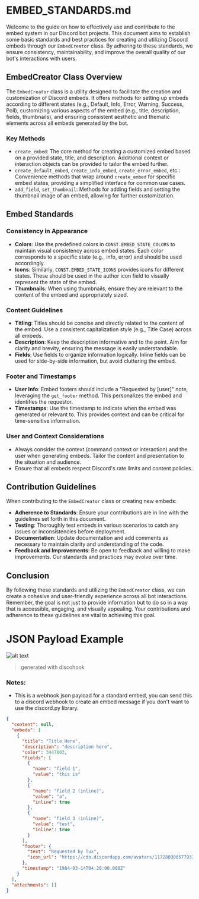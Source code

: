 # EMBED_STANDARDS.md

Welcome to the guide on how to effectively use and contribute to the embed system in our Discord bot projects. This document aims to establish some basic standards and best practices for creating and utilizing Discord embeds through our `EmbedCreator` class. By adhering to these standards, we ensure consistency, maintainability, and improve the overall quality of our bot's interactions with users.

## EmbedCreator Class Overview

The `EmbedCreator` class is a utility designed to facilitate the creation and customization of Discord embeds. It offers methods for setting up embeds according to different states (e.g., Default, Info, Error, Warning, Success, Poll), customizing various aspects of the embed (e.g., title, description, fields, thumbnails), and ensuring consistent aesthetic and thematic elements across all embeds generated by the bot.

### Key Methods

- `create_embed`: The core method for creating a customized embed based on a provided state, title, and description. Additional context or interaction objects can be provided to tailor the embed further.
- `create_default_embed`, `create_info_embed`, `create_error_embed`, etc.: Convenience methods that wrap around `create_embed` for specific embed states, providing a simplified interface for common use cases.
- `add_field`, `set_thumbnail`: Methods for adding fields and setting the thumbnail image of an embed, allowing for further customization.

## Embed Standards

### Consistency in Appearance

- **Colors**: Use the predefined colors in `CONST.EMBED_STATE_COLORS` to maintain visual consistency across embed states. Each color corresponds to a specific state (e.g., info, error) and should be used accordingly.
- **Icons**: Similarly, `CONST.EMBED_STATE_ICONS` provides icons for different states. These should be used in the author icon field to visually represent the state of the embed.
- **Thumbnails**: When using thumbnails, ensure they are relevant to the content of the embed and appropriately sized.

### Content Guidelines

- **Titling**: Titles should be concise and directly related to the content of the embed. Use a consistent capitalization style (e.g., Title Case) across all embeds.
- **Description**: Keep the description informative and to the point. Aim for clarity and brevity, ensuring the message is easily understandable.
- **Fields**: Use fields to organize information logically. Inline fields can be used for side-by-side information, but avoid cluttering the embed.

### Footer and Timestamps

- **User Info**: Embed footers should include a "Requested by [user]" note, leveraging the `get_footer` method. This personalizes the embed and identifies the requestor.
- **Timestamps**: Use the timestamp to indicate when the embed was generated or relevant to. This provides context and can be critical for time-sensitive information.

### User and Context Considerations

- Always consider the context (command context or interaction) and the user when generating embeds. Tailor the content and presentation to the situation and audience.
- Ensure that all embeds respect Discord's rate limits and content policies.

## Contribution Guidelines

When contributing to the `EmbedCreator` class or creating new embeds:

- **Adherence to Standards**: Ensure your contributions are in line with the guidelines set forth in this document.
- **Testing**: Thoroughly test embeds in various scenarios to catch any issues or inconsistencies before deployment.
- **Documentation**: Update documentation and add comments as necessary to maintain clarity and understanding of the code.
- **Feedback and Improvements**: Be open to feedback and willing to make improvements. Our standards and practices may evolve over time.

## Conclusion

By following these standards and utilizing the `EmbedCreator` class, we can create a cohesive and user-friendly experience across all bot interactions. Remember, the goal is not just to provide information but to do so in a way that is accessible, engaging, and visually appealing. Your contributions and adherence to these guidelines are vital to achieving this goal.

# JSON Payload Example
![alt text](resources/image.png)
> generated with discohook

### Notes:
- This is a webhook json payload for a standard embed, you can send this to a discord webhook to create an embed message if you don't want to use the discord.py library.

```json
{
  "content": null,
  "embeds": [
    {
      "title": "Title Here",
      "description": "description here",
      "color": 3447003,
      "fields": [
        {
          "name": "field 1",
          "value": "this is"
        },
        {
          "name": "field 2 (inline)",
          "value": "a",
          "inline": true
        },
        {
          "name": "field 3 (inline)",
          "value": "test",
          "inline": true
        }
      ],
      "footer": {
        "text": "Requested by Tux",
        "icon_url": "https://cdn.discordapp.com/avatars/1172803065779339304/510e1c7b910fa6cad73edceeaa8b17f7.png"
      },
      "timestamp": "1984-03-14T04:20:00.000Z"
    }
  ],
  "attachments": []
}
```